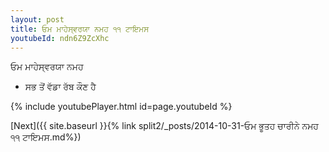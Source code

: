 ```yaml
---
layout: post
title: ਓਮ ਮਾਹੇਸ੍ਵਰਯਾ ਨਮਹ ੧੧ ਟਾਇਮਸ
youtubeId: ndn6Z9ZcXhc
---
```

 
 
 ਓਮ ਮਾਹੇਸ੍ਵਰਯਾ ਨਮਹ  
 
 -  ਸਭ ਤੋਂ ਵੱਡਾ ਰੱਬ ਕੌਣ ਹੈ 
 
  
 
  
 
 
 
 
 
 


{% include youtubePlayer.html id=page.youtubeId %}
 
[Next]({{ site.baseurl }}{% link  split2/_posts/2014-10-31-ਓਮ ਭੂਤਹ ਚਾਰੀਨੇ ਨਮਹ ੧੧ ਟਾਇਮਸ.md%})
 
